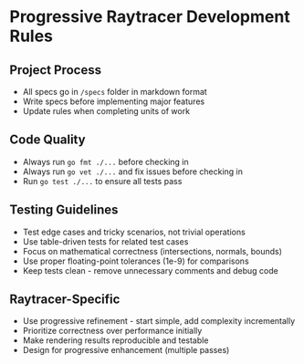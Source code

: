 # Progressive Raytracer Development Rules

## Project Process
- All specs go in `/specs` folder in markdown format
- Write specs before implementing major features
- Update rules when completing units of work

## Code Quality
- Always run `go fmt ./...` before checking in
- Always run `go vet ./...` and fix issues before checking in
- Run `go test ./...` to ensure all tests pass

## Testing Guidelines
- Test edge cases and tricky scenarios, not trivial operations
- Use table-driven tests for related test cases
- Focus on mathematical correctness (intersections, normals, bounds)
- Use proper floating-point tolerances (1e-9) for comparisons
- Keep tests clean - remove unnecessary comments and debug code

## Raytracer-Specific
- Use progressive refinement - start simple, add complexity incrementally
- Prioritize correctness over performance initially
- Make rendering results reproducible and testable
- Design for progressive enhancement (multiple passes) 